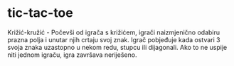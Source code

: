 # tic-tac-toe
Križić-kružić - Počevši od igrača s križićem, igrači naizmjenično odabiru prazna polja i unutar njih crtaju svoj znak. Igrač pobjeđuje kada ostvari 3 svoja znaka uzastopno u nekom redu, stupcu ili dijagonali. Ako to ne uspije niti jednom igraču, igra završava neriješeno.

